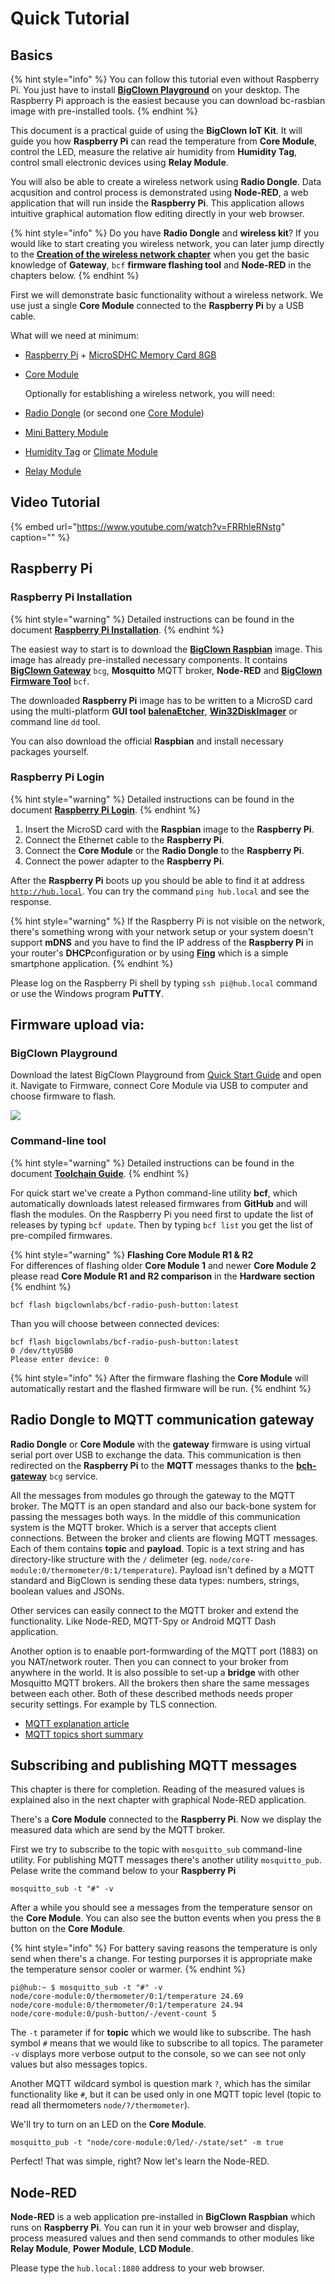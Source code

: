 # Quick Tutorial

## Basics

{% hint style="info" %}
You can follow this tutorial even without Raspberry Pi. You just have to install [**BigClown Playground**](https://www.bigclown.com/doc/basics/quick-start-guide/) on your desktop. The Raspberry Pi approach is the easiest because you can download bc-rasbian image with pre-installed tools.
{% endhint %}

This document is a practical guide of using the **BigClown IoT Kit**. It will guide you how **Raspberry Pi** can read the temperature from **Core Module**, control the LED, measure the relative air humidity from **Humidity Tag**, control small electronic devices using **Relay Module**.

You will also be able to create a wireless network using **Radio Dongle**. Data acqusition and control process is demonstrated using **Node-RED**, a web application that will run inside the **Raspberry Pi**. This application allows intuitive graphical automation flow editing directly in your web browser.

{% hint style="info" %}
Do you have **Radio Dongle** and **wireless kit**? If you would like to start creating you wireless network, you can later jump directly to the [**Creation of the wireless network chapter**](https://www.bigclown.com/doc/tutorials/raspberry-pi-tutorial/#creation-of-the-wireless-network) when you get the basic knowledge of **Gateway**, `bcf` **firmware flashing tool** and **Node-RED** in the chapters below.
{% endhint %}

First we will demonstrate basic functionality without a wireless network. We use just a single **Core Module** connected to the **Raspberry Pi** by a USB cable.

What will we need at minimum:

* [Raspberry Pi](https://shop.bigclown.com/raspberry-pi-3-set) + [MicroSDHC Memory Card 8GB](https://shop.bigclown.com/microsdhc-card-8gb)
* [Core Module](https://shop.bigclown.com/core-module)

  Optionally for establishing a wireless network, you will need:

* [Radio Dongle](https://shop.bigclown.com/radio-dongle) \(or second one [Core Module](https://shop.bigclown.com/core-module)\)
* [Mini Battery Module](https://shop.bigclown.com/mini-battery-module)
* [Humidity Tag](https://shop.bigclown.com/humidity-tag) or [Climate Module](https://shop.bigclown.com/climate-module)
* [Relay Module](https://shop.bigclown.com/relay-module)

## Video Tutorial

{% embed url="https://www.youtube.com/watch?v=FRRhleRNstg" caption="" %}

## Raspberry Pi

### Raspberry Pi Installation <a id="raspberry-pi-installation"></a>

{% hint style="warning" %}
Detailed instructions can be found in the document [**Raspberry Pi Installation**](https://www.bigclown.com/doc/tutorials/raspberry-pi-installation/).
{% endhint %}

The easiest way to start is to download the [**BigClown Raspbian**](https://github.com/bigclownlabs/bc-raspbian/releases) image. This image has already pre-installed necessary components. It contains [**BigClown Gateway**](https://www.bigclown.com/doc/tools/bcg/) `bcg`, **Mosquitto** MQTT broker, **Node-RED** and [**BigClown Firmware Tool**](https://www.bigclown.com/doc/tools/bcf/) `bcf`.

The downloaded **Raspberry Pi** image has to be written to a MicroSD card using the multi-platform **GUI tool** [**balenaEtcher**](https://www.balena.io/etcher/), [**Win32DiskImager**](https://sourceforge.net/projects/win32diskimager/) or command line `dd` tool.

You can also download the official **Raspbian** and install necessary packages yourself.

### Raspberry Pi Login <a id="raspberry-pi-login"></a>

{% hint style="warning" %}
Detailed instructions can be found in the document [**Raspberry Pi Login**](https://www.bigclown.com/doc/tutorials/raspberry-pi-login/).
{% endhint %}

1. Insert the MicroSD card with the **Raspbian** image to the **Raspberry Pi**.
2. Connect the Ethernet cable to the **Raspberry Pi**.
3. Connect the **Core Module** or the **Radio Dongle** to the **Raspberry Pi**.
4. Connect the power adapter to the **Raspberry Pi**.

After the **Raspberry Pi** boots up you should be able to find it at address [`http://hub.local`](http://hub.local). You can try the command `ping hub.local` and see the response.

{% hint style="warning" %}
If the Raspberry Pi is not visible on the network, there's something wrong with your network setup or your system doesn't support **mDNS** and you have to find the IP address of the **Raspberry Pi** in your router's **DHCP**configuration or by using [**Fing**](https://www.fing.io/) which is a simple smartphone application.
{% endhint %}

 Please log on the Raspberry Pi shell by typing `ssh pi@hub.local` command or use the Windows program **PuTTY**.

## Firmware upload via:

### BigClown Playground

Download the latest BigClown Playground from [Quick Start Guide](../basics/quick-start-guide.md#2-download-the-latest-playground) and open it. Navigate to Firmware, connect Core Module via USB to computer and choose firmware to flash.

![](../.gitbook/assets/_tutorials_quick-tutorial_flashsich-via-playground.png)

### Command-line tool

{% hint style="warning" %}
 Detailed instructions can be found in the document [**Toolchain Guide**](https://www.bigclown.com/doc/firmware/toolchain-guide/).
{% endhint %}

For quick start we've create a Python command-line utility **bcf**, which automatically downloads latest released firmwares from **GitHub** and will flash the modules. On the Raspberry Pi you need first to update the list of releases by typing `bcf update`. Then by typing `bcf list` you get the list of pre-compiled firmwares.

{% hint style="warning" %}
**Flashing Core Module R1 & R2**  
For differences of flashing older **Core Module 1** and newer **Core Module 2** please read **Core Module R1 and R2 comparison** in the **Hardware section**
{% endhint %}

```text
bcf flash bigclownlabs/bcf-radio-push-button:latest
```

Than you will choose between connected devices:

```text
bcf flash bigclownlabs/bcf-radio-push-button:latest
0 /dev/ttyUSB0
Please enter device: 0
```

{% hint style="info" %}
After the firmware flashing the **Core Module** will automatically restart and the flashed firmware will be run.
{% endhint %}

## Radio Dongle to MQTT communication gateway

**Radio Dongle** or **Core Module** with the **gateway** firmware is using virtual serial port over USB to exchange the data. This communication is then redirected on the **Raspberry Pi** to the **MQTT** messages thanks to the [**bch-gateway**](https://www.bigclown.com/doc/tools/bcg/) `bcg` service.

All the messages from modules go through the gateway to the MQTT broker. The MQTT is an open standard and also our back-bone system for passing the messages both ways. In the middle of this communication system is the MQTT broker. Which is a server that accepts client connections. Between the broker and clients are flowing MQTT messages. Each of them contains **topic** and **payload**. Topic is a text string and has directory-like structure with the `/` delimeter \(eg. `node/core-module:0/thermometer/0:1/temperature`\). Payload isn't defined by a MQTT standard and BigClown is sending these data types: numbers, strings, boolean values and JSONs.

Other services can easily connect to the MQTT broker and extend the functionality. Like Node-RED, MQTT-Spy or Android MQTT Dash application.

Another option is to enaable port-formwarding of the MQTT port \(1883\) on you NAT/network router. Then you can connect to your broker from anywhere in the world. It is also possible to set-up a **bridge** with other Mosquitto MQTT brokers. All the brokers then share the same messages between each other. Both of these described methods needs proper security settings. For example by TLS connection.

* [MQTT explanation article](https://www.bigclown.com/doc/interfaces/mqtt-protocol/)
* [MQTT topics short summary](https://www.bigclown.com/doc/interfaces/mqtt-topics/)

## Subscribing and publishing MQTT messages

This chapter is there for completion. Reading of the measured values is explained also in the next chapter with graphical Node-RED application.

There's a **Core Module** connected to the **Raspberry Pi**. Now we display the measured data which are send by the MQTT broker.

First we try to subscribe to the topic with `mosquitto_sub` command-line utility. For publishing MQTT messages there's another utility `mosquitto_pub`. Pelase write the command below to your **Raspberry Pi**

```text
mosquitto_sub -t "#" -v
```

After a while you should see a messages from the temperature sensor on the **Core Module**. You can also see the button events when you press the `B` button on the **Core Module**.

{% hint style="info" %}
For battery saving reasons the temperature is only send when there's a change. For testing purporses it is appropriate make the temperature sensor cooler or warmer.
{% endhint %}

```text
pi@hub:~ $ mosquitto_sub -t "#" -v
node/core-module:0/thermometer/0:1/temperature 24.69
node/core-module:0/thermometer/0:1/temperature 24.94
node/core-module:0/push-button/-/event-count 5
```

The `-t` parameter if for **topic** which we would like to subscribe. The hash symbol `#` means that we would like to subscribe to all topics. The parameter `-v` displays more verbose output to the console, so we can see not only values but also messages topics.

Another MQTT wildcard symbol is question mark `?`, which has the similar functionality like `#`, but it can be used only in one MQTT topic level \(topic to read all thermometers `node/?/thermometer`\).

We'll try to turn on an LED on the **Core Module**.

```text
mosquitto_pub -t "node/core-module:0/led/-/state/set" -m true
```

 Perfect! That was simple, right? Now let's learn the Node-RED.

## **Node-RED**

**Node-RED** is a web application pre-installed in **BigClown Raspbian** which runs on **Raspberry Pi**. You can run it in your web browser and display, process measured values and then send commands to other modules like **Relay Module**, **Power Module**, **LCD Module**.

Please type the `hub.local:1880` address to your web browser.

